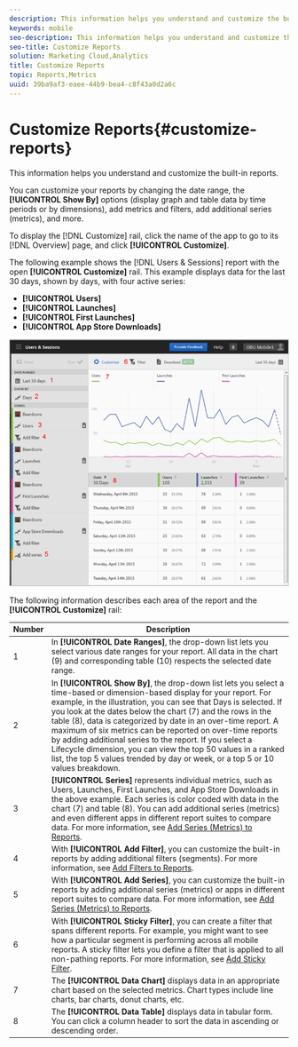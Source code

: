 ```yaml
---
description: This information helps you understand and customize the built-in reports.
keywords: mobile
seo-description: This information helps you understand and customize the built-in reports.
seo-title: Customize Reports
solution: Marketing Cloud,Analytics
title: Customize Reports
topic: Reports,Metrics
uuid: 39ba9af3-eaee-44b9-bea4-c8f43a0d2a6c
---
```


# Customize Reports{#customize-reports}

This information helps you understand and customize the built-in reports.

You can customize your reports by changing the date range, the **[!UICONTROL Show By]** options (display graph and table data by time periods or by dimensions), add metrics and filters, add additional series (metrics), and more.

To display the [!DNL Customize] rail, click the name of the app to go to its [!DNL Overview] page, and click **[!UICONTROL Customize]**.

The following example shows the [!DNL Users & Sessions] report with the open **[!UICONTROL Customize]** rail. This example displays data for the last 30 days, shown by days, with four active series:

* **[!UICONTROL Users]** 
* **[!UICONTROL Launches]** 
* **[!UICONTROL First Launches]** 
* **[!UICONTROL App Store Downloads]**

![](assets/reports.png)

The following information describes each area of the report and the **[!UICONTROL Customize]** rail: 

| Number | Description |
|--- |--- |
|1|In **[!UICONTROL Date Ranges]**, the drop-down list lets you select various date ranges for your report. All data in the chart (9) and corresponding table (10) respects the selected date range.|
|2|In **[!UICONTROL Show By]**, the drop-down list lets you select a time-based or dimension-based display for your report.  For example, in the illustration, you can see that  Days is selected. If you look at the dates below the chart (7) and the rows in the table (8), data is categorized by date in an over-time report. A maximum of six metrics can be reported on over-time reports by adding additional series to the report.  If you select a Lifecycle dimension, you can view the top 50 values in a ranked list, the top 5 values trended by day or week, or a top 5 or 10 values breakdown.|
|3|**[!UICONTROL Series]** represents individual metrics, such as  Users,  Launches,  First Launches, and  App Store Downloads in the above example. Each series is color coded with data in the chart (7) and table (8).  You can add additional series (metrics) and even different apps in different report suites to compare data.  For more information, see  [Add Series (Metrics) to Reports](/help/using/usage/reports-customize/t-reports-series.md).|
|4|With **[!UICONTROL Add Filter]**, you can customize the built-in reports by adding additional filters (segments).  For more information, see  [Add Filters to Reports](/help/using/usage/reports-customize/t-reports-customize.md).|
|5|With **[!UICONTROL Add Series]**, you can customize the built-in reports by adding additional series (metrics) or apps in different report suites to compare data.  For more information, see [Add Series (Metrics) to Reports](/help/using/usage/reports-customize/t-reports-series.md).|
|6|With **[!UICONTROL Sticky Filter]**, you can create a filter that spans different reports. For example, you might want to see how a particular segment is performing across all mobile reports. A sticky filter lets you define a filter that is applied to all non-pathing reports.  For more information, see [Add Sticky Filter](/help/using/usage/reports-customize/t-sticky-filter.md).|
|7|The **[!UICONTROL Data Chart]** displays data in an appropriate chart based on the selected metrics. Chart types include line charts, bar charts, donut charts, etc.|
|8|The **[!UICONTROL Data Table]** displays data in tabular form. You can click a column header to sort the data in ascending or descending order.|

